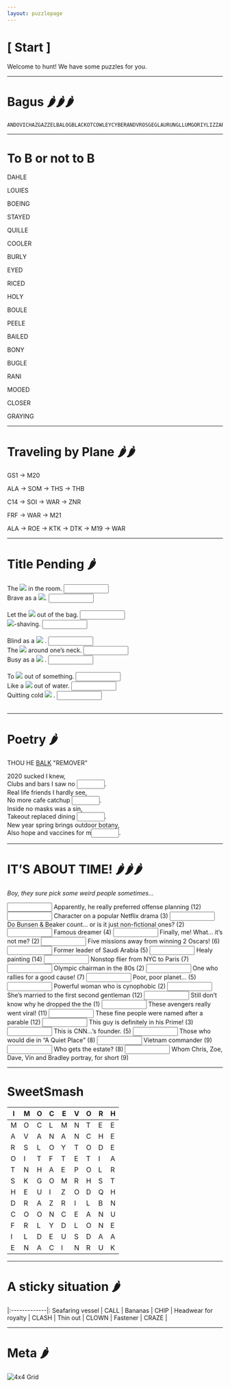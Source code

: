 ```yaml
---
layout: puzzlepage
---
```


# [ Start ]

Welcome to hunt! We have some puzzles for you.

<!-- Text can be **bold**, _italic_, or ~~strikethrough~~ -->

<!--- [Link to another page](./another-page.html). --->


<!--- ![Octocat](https://github.githubassets.com/images/icons/emoji/octocat.png) -->


* * * 

# Bagus 🌶️🌶️🌶️

```
ANDOVICHAZGAZZELBALOGBLACKOTCOWLEYCYBERANDVROSGEGLAURUNGLLUMGORIYLIZZARDLMIALUIFERLURZMALACIOBLINOCTROKPISTACOPOSVOICERAINRASILONRMOSSELOBSIBYSLIHEENSNOWFLAKWACHIEFWEDIGO
```

* * * 

# To B or not to B

DAHLE

LOUIES

BOEING

STAYED

QUILLE

COOLER

BURLY

EYED

RICED

HOLY

BOULE

PEELE

BAILED

BONY

BUGLE

RANI

MOOED

CLOSER

GRAYING

* * * 


<!--<div class='focusable' tabindex=0> </div> -->

# Traveling by Plane 🌶️🌶️

GS1 → M20

ALA → SOM → THS → THB

C14 → SOI → WAR  → ZNR 

FRF →  WAR → M21

ALA → ROE → KTK → DTK → M19 → WAR



* * * 

# Title Pending 🌶️

  
  <div class='joeri'>
    The <img src="{{site.baseurl}}/assets/images/placeholder.png"> in the room.  
    <input type="text" size="10" class="joeri">
   </div>
  <div class='joeri'>
    Brave as a <img src="{{site.baseurl}}/assets/images/placeholder.png">.  
    <input type="text" size="10" class="joeri">
  </div>
  
  <br>

  <div class='joeri'>
    Let the <img src="{{site.baseurl}}/assets/images/placeholder.png"> out of the bag.  
    <input type="text" size="10" class="joeri">
  </div>
  <div class='joeri'>
    <img src="{{sites.baseurl}}/assets/images/placeholder.png">-shaving.  
    <input type="text" size="10" class="joeri">
  </div>

  <br>

  <div class='joeri'>
    Blind as a <img src="{{site.baseurl}}/assets/images/placeholder.png"> .  
    <input type="text" size="10" class="joeri">
  </div>
  <div class='joeri'>
    The <img src="{{site.baseurl}}/assets/images/placeholder.png">  around one’s neck.   
    <input type="text" size="10" class="joeri">
  </div>
  <div class='joeri'>
    Busy as a <img src="{{site.baseurl}}/assets/images/placeholder.png"> .   
    <input type="text" size="10" class="joeri">
  </div>

  <br>

  <div class='joeri'>
    To <img src="{{site.baseurl}}/assets/images/placeholder.png">  out of something.  
    <input type="text" size="10" class="joeri">
  </div>
  <div class='joeri'>
    Like a <img src="{{site.baseurl}}/assets/images/placeholder.png">  out of water.   
    <input type="text" size="10" class="joeri">
  </div>
  <div class='joeri'>
   Quitting cold <img src="{{site.baseurl}}/assets/images/placeholder.png"> .   
    <input type="text" size="10" class="joeri">
  </div>

  <br>

* * * 

# Poetry 🌶️

THOU HE <u>BALK</u> "REMOVER"

2020 sucked I knew,  
Clubs and bars I saw no <input type="text" size='5' class="poetry">.  
Real life friends I hardly see,  
No more cafe catchup <input type="text" size='5' class="poetry">.  
Inside no masks was a sin,  
Takeout replaced dining <input type="text" size='5' class="poetry">.  
New year spring brings outdoor botany,  
Also hope and vaccines for m<input type="text" size='5' class="poetry">.  

* * * 

# IT’S ABOUT TIME! 🌶️🌶️🌶️

_Boy, they sure pick some weird people sometimes..._

<input type="text" size="10" class="time">
Apparently, he really preferred offense planning (12)   
<input type="text" size="10" class="time">
Character on a popular Netflix drama (3)    
<input type="text" size="10" class="time">
Do Bunsen & Beaker count... or is it just non-fictional ones? (2)   
<input type="text" size="10" class="time">
Famous dreamer (4)  
<input type="text" size="10" class="time">
Finally, me! What... it’s not me? (2)   
<input type="text" size="10" class="time">
Five missions away from winning 2 Oscars! (6)   
<input type="text" size="10" class="time">
Former leader of Saudi Arabia (5)   
<input type="text" size="10" class="time">
Healy painting (14)     
<input type="text" size="10" class="time">
Nonstop flier from NYC to Paris (7)     
<input type="text" size="10" class="time">
Olympic chairman in the 80s (2)     
<input type="text" size="10" class="time">
One who rallies for a good cause! (7)   
<input type="text" size="10" class="time">
Poor, poor planet... (5)    
<input type="text" size="10" class="time">
Powerful woman who is cynophobic (2)    
<input type="text" size="10" class="time">
She’s married to the first second gentleman (12)    
<input type="text" size="10" class="time">
Still don’t know why he dropped the the (1)   
<input type="text" size="10" class="time">
These avengers really went viral! (11)  
<input type="text" size="10" class="time">
These fine people were named after a parable (12)   
<input type="text" size="10" class="time">
This guy is definitely in his Prime! (3)    
<input type="text" size="10" class="time">
This is CNN...’s founder. (5)   
<input type="text" size="10" class="time">
Those who would die in “A Quiet Place” (8)  
<input type="text" size="10" class="time">
Vietnam commander (9)   
<input type="text" size="10" class="time">
Who gets the estate? (8)    
<input type="text" size="10" class="time">
Whom Chris, Zoe, Dave, Vin and Bradley portray, for short (9)   

* * * 

# SweetSmash

| I | M | O | C | E | V | O | R | H |
|---|---|---|---|---|---|---|---|---|
| M | O | C | L | M | N | T | E | E |
| A | V | A | N | A | N | C | H | E |
| R | S | L | O | Y | T | O | D | E |
| O | I | T | F | T | E | T | I | A |
| T | N | H | A | E | P | O | L | R |
| S | K | G | O | M | R | H | S | T |
| H | E | U | I | Z | O | D | Q | H |
| D | R | A | Z | R | I | L | B | N |
| C | O | O | N | C | E | A | N | U |
| F | R | L | Y | D | L | O | N | E |
| I | L | D | E | U | S | D | A | A |
| E | N | A | C | I | N | R | U | K |

* * * 

# A sticky situation 🌶️

|:-------------|:
Seafaring vessel | CALL |
Bananas |  CHIP |
Headwear for royalty |  CLASH |
Thin out |   CLOWN |
Fastener |   CRAZE |

* * * 
# Meta 🌶️

<img src="{{site.baseurl}}/assets/images/Grid.png" alt="4x4 Grid">

